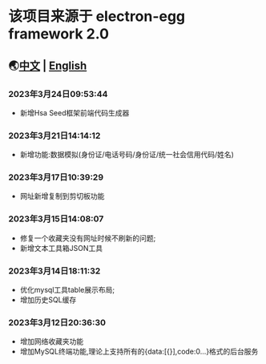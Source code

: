 # 该项目来源于 electron-egg framework 2.0
## 🌏[中文](https://www.yuque.com/u34495/mivcfg) | [English](https://www.yuque.com/u34495/ee-doc) 

### 2023年3月24日09:53:44
- 新增Hsa Seed框架前端代码生成器

### 2023年3月21日14:14:12
- 新增功能:数据模拟(身份证/电话号码/身份证/统一社会信用代码/姓名)

### 2023年3月17日10:39:29
- 网址新增复制到剪切板功能

### 2023年3月15日14:08:07
- 修复一个收藏夹没有网址时候不刷新的问题;
- 新增文本工具箱JSON工具

### 2023年3月14日18:11:32
- 优化mysql工具table展示布局;
- 增加历史SQL缓存

### 2023年3月12日20:36:30
- 增加网络收藏夹功能
- 增加MySQL终端功能,理论上支持所有的{data:[{}],code:0...}格式的后台服务
